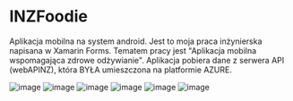 # INZFoodie

Aplikacja mobilna na system android. Jest to moja praca inżynierska napisana w Xamarin Forms. Tematem pracy jest "Aplikacja mobilna wspomagająca zdrowe odżywianie".
Aplikacja pobiera dane z serwera API (webAPINZ), która BYŁA umieszczona na platformie AZURE. 

![image](https://user-images.githubusercontent.com/101261242/212172290-8e822021-27de-492e-acac-cf2d459ed919.png)
![image](https://user-images.githubusercontent.com/101261242/212172323-84dfc9d2-0d63-445d-b5c2-4a3f0f3307c0.png)
![image](https://user-images.githubusercontent.com/101261242/212172357-0bca0de9-4667-4267-adf8-cdd7d0b5fb75.png)
![image](https://user-images.githubusercontent.com/101261242/212172370-9a1e3908-e0c5-4b80-9b3b-d117c1fcda1c.png)
![image](https://user-images.githubusercontent.com/101261242/212172402-7715629b-557a-41ab-9052-42ba674e264b.png)
![image](https://user-images.githubusercontent.com/101261242/212172444-84641f2b-54e4-4bfb-8442-1b112814f4de.png)




